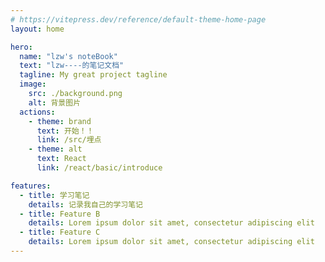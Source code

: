 ```yaml
---
# https://vitepress.dev/reference/default-theme-home-page
layout: home

hero:
  name: "lzw's noteBook"
  text: "lzw----的笔记文档"
  tagline: My great project tagline
  image: 
    src: ./background.png
    alt: 背景图片
  actions:
    - theme: brand
      text: 开始！！
      link: /src/埋点
    - theme: alt
      text: React
      link: /react/basic/introduce

features:
  - title: 学习笔记
    details: 记录我自己的学习笔记
  - title: Feature B
    details: Lorem ipsum dolor sit amet, consectetur adipiscing elit
  - title: Feature C
    details: Lorem ipsum dolor sit amet, consectetur adipiscing elit
---
```


